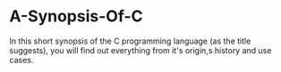 # A-Synopsis-Of-C
In this short synopsis of the C programming language (as the title suggests), you will find out everything from it's origin,s history and use cases.
